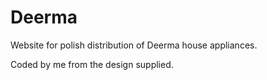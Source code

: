 # Deerma


Website for polish distribution of Deerma house appliances.


Coded by me from the design supplied.
